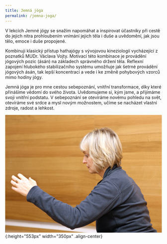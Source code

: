 ```yaml
---
title: Jemná jóga
permalink: /jemna-joga/
---
```

V lekcích Jemné jógy se snažím napomáhat a inspirovat účastníky při cestě do jejich nitra prohloubením
vnímání jejich těla i duše a uvědomění, jak jsou tělo, emoce i duše propojené.

Kombinuji klasický přístup hathajógy s vývojovou kineziologií vycházející z poznatků MUDr. Václava Vojty. Motivací této kombinace je provádění jógových pozic (ásán) na základech správného držení těla. Reflexní zapojení hlubokého stabilizačního systému umožňuje jak šetrné provádění jógových ásán, tak lepší koncentraci a vede i ke změně pohybových vzorců mimo hodiny jógy.

Jemná jóga je pro mne cestou sebepoznání, vnitřní transformace, díky které přinášíme vědomí do svého života. Uvědomujeme si, kým jsme, a přijímáme svoji vnitřní podstatu. V sebepoznání se otevíráme novému pohledu na svět, otevíráme své srdce a mysl novým možnostem, učíme se nacházet vlastní zdroje, radost a lehkost.

![pozice](/assets/images/monika02.jpeg){:height="553px" width="350px" .align-center}
